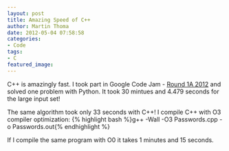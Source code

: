 ```yaml
---
layout: post
title: Amazing Speed of C++
author: Martin Thoma
date: 2012-05-04 07:58:58
categories: 
- Code
tags: 
- C
featured_image: 
---
```

C++ is amazingly fast. I took part in Google Code Jam - <a href="http://martin-thoma.com/google-code-jam-2012-round-1a-2012/" title="Google Code Jam 2012 – Round 1A 2012">Round 1A 2012</a> and solved one problem with Python. It took 30 mintues and 4.479 seconds for the large input set!

The same algorithm took only 33 seconds with C++! I compile C++ with O3 compiler optimization:
{% highlight bash %}g++ -Wall -O3 Passwords.cpp -o Passwords.out{% endhighlight %}

If I compile the same program with O0 it takes 1 minutes and 15 seconds.